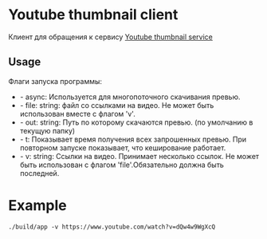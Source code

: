 
# Youtube thumbnail client

Клиент для обращения к сервису [Youtube thumbnail service](https://github.com/ilovepitsa/youtube_tumbnail)


## Usage

Флаги запуска программы:
- \- async: Используется для многопоточного скачивания превью.
- \- file: string: файл со ссылками на видео. Не может быть использован вместе с флагом 'v'.
- \- out: string: Путь по которому скачаются превью. (по умолчанию в текущую папку)
- \- t: Показывает время получения всех запрошенных превью. При повторном запуске показывает, что кеширование работает.
- \- v: string: Ссылки на видео. Принимает несколько ссылок. Не может быть использован с флагом 'file'.Обязательно должна быть последней.

# Example
`./build/app -v https://www.youtube.com/watch?v=dQw4w9WgXcQ`

